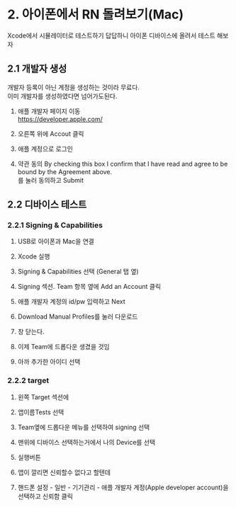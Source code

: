 # 2. 아이폰에서 RN 돌려보기(Mac)

Xcode에서 시뮬레이터로 테스트하기 답답하니 아이폰 디바이스에 올려서 테스트 해보자

## 2.1 개발자 생성
개발자 등록이 아닌 계정을 생성하는 것이라 무료다.    
이미 개발자를 생성하였다면 넘어가도된다.

1. 애플 개발자 페이지 이동   
https://developer.apple.com/

2. 오른쪽 위에 Accout 클릭

3. 애플 계정으로 로그인

4. 약관 동의
By checking this box I confirm that I have read and agree to be bound by the Agreement above.    
를 눌러 동의하고 Submit


## 2.2 디바이스 테스트

### 2.2.1 Signing & Capabilities

1. USB로 아이폰과 Mac을 연결

2. Xcode 실행

3. Signing & Capabilities 선택 (General 탭 옆)

4. Signing 섹션. Team 항목 옆에 Add an Account 클릭

5. 애플 개발자 계정의 id/pw 입력하고 Next

6. Download Manual Profiles를 눌러 다운로드 

7. 창 닫는다.

8. 이제 Team에 드롭다운 생겼을 것임

9. 아까 추가한 아이디 선택

### 2.2.2 target

1. 왼쪽 Target 섹션에

2. 앱이름Tests 선택

3. Team옆에 드롭다운 메뉴를 선택하여 signing 선택

4. 맨위에 디바이스 선택하는거에서 나의 Device를 선택

5. 실행버튼

6. 앱이 깔리면 신뢰할수 없다고 할텐데

7. 핸드폰 설정 - 일반 - 기기관리 - 애플 개발자 계정(Apple 
developer account)을 선택하고 신뢰함 클릭
